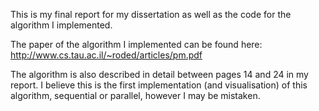 This is my final report for my dissertation as well as the code for the algorithm I implemented.

The paper of the algorithm I implemented can be found here:
http://www.cs.tau.ac.il/~roded/articles/pm.pdf

The algorithm is also described in detail between pages 14 and 24 in my report. I believe this is the first implementation 
(and visualisation) of this algorithm, sequential or parallel, however I may be mistaken. 

